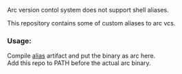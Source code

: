Arc version contol system does not support shell aliases.

This repository contains some of custom aliases to arc vcs.

### Usage:
Compile [alias](http://github.com/yantonov/alias) artifact and put the binary as arc here.  
Add this repo to PATH before the actual arc binary.
